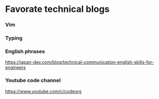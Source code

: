 # Favorate technical blogs

### Vim

### Typing

### English phrases
https://japan-dev.com/blog/technical-communication-english-skills-for-engineers

### Youtube code channel
https://www.youtube.com/c/codeorg
